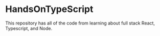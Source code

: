 # HandsOnTypeScript

This repository has all of the code from learning about full stack React, Typescript, and Node. 